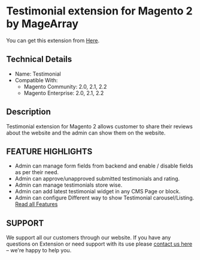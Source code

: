 # Testimonial extension for Magento 2 by MageArray #
You can get this extension from [Here](https://www.magearray.com/testimonial-extension-for-magento-2.html).
## Technical Details ##
* Name: Testimonial
* Compatible With: <br />
  * Magento Community: 2.0, 2.1, 2.2 <br />
  * Magento Enterprise: 2.0, 2.1, 2.2 

## Description
Testimonial extension for Magento 2 allows customer to share their reviews about the website and the admin can show them on the website.

## FEATURE HIGHLIGHTS
* Admin can manage form fields from backend and enable / disable fields as per their need.
* Admin can approve/unapproved submitted testimonials and rating.
* Admin can manage testimonials store wise.
* Admin can add latest testimonial widget in any CMS Page or block.
* Admin can configure Different way to show Testimonial carousel/Listing.
[Read all Features](https://www.magearray.com/testimonial-extension-for-magento-2.html) 

## SUPPORT
We support all our customers through our website. If you have any questions on Extension or need support with its use please [contact us here](https://www.magearray.com/contact/) – we're happy to help you.

